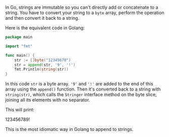 In Go, strings are immutable so you can't directly add or concatenate to a string. You have to convert your string to a `byte` array, perform the operation and then convert it back to a string.

Here is the equivalent code in Golang:

```go
package main

import "fmt"

func main() {
    str := []byte("12345678")
    str = append(str, '9', '!')
    fmt.Println(string(str))
}
```

In this code `str` is a byte array. `'9'` and `'!'` are added to the end of this array using the `append()` function. Then it's converted back to a string with `string(str)`, which calls the `Stringer` interface method on the byte slice, joining all its elements with no separator.

This will print: 

123456789!

This is the most idiomatic way in Golang to append to strings.
